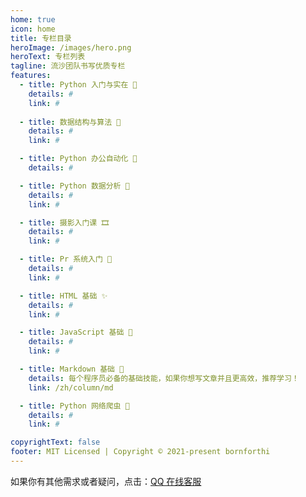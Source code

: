 ```yaml
---
home: true
icon: home
title: 专栏目录
heroImage: /images/hero.png
heroText: 专栏列表
tagline: 流沙团队书写优质专栏
features:
  - title: Python 入门与实在 🧰
    details: #
    link: #
  
  - title: 数据结构与算法 🎇
    details: #
    link: #

  - title: Python 办公自动化 🎉
    details: #

  - title: Python 数据分析 💬
    details: #
    link: #

  - title: 摄影入门课 🎞
    details: #
    link: #

  - title: Pr 系统入门 🌙
    details: #
    link: #

  - title: HTML 基础 ✨
    details: #
    link: #

  - title: JavaScript 基础 🎑
    details: #
    link: #

  - title: Markdown 基础 🎡
    details: 每个程序员必备的基础技能，如果你想写文章并且更高效，推荐学习！
    link: /zh/column/md

  - title: Python 网络爬虫 🧩
    details: #
    link: #

copyrightText: false
footer: MIT Licensed | Copyright © 2021-present bornforthi
---
```




如果你有其他需求或者疑问，点击：[QQ 在线客服](http://wpa.qq.com/msgrd?v=3&uin=1432803776&site=qq&menu=yes)

